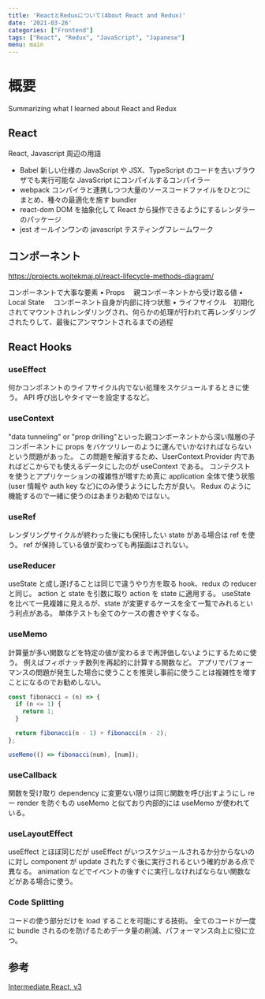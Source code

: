 ```yaml
---
title: 'ReactとReduxについて(About React and Redux)'
date: '2021-03-26'
categories: ["Frontend"]
tags: ["React", "Redux", "JavaScript", "Japanese"]
menu: main
---
```


# 概要

Summarizing what I learned about React and Redux

## React

React, Javascript 周辺の用語

- Babel 新しい仕様の JavaScript や JSX、TypeScript のコードを古いブラウザでも実行可能な JavaScript にコンパイルするコンパイラー
- webpack コンパイラと連携しつつ大量のソースコードファイルをひとつにまとめ、種々の最適化を施す bundler
- react-dom DOM を抽象化して React から操作できるようにするレンダラーのパッケージ
- jest オールインワンの javascript テスティングフレームワーク

## コンポーネント

https://projects.wojtekmaj.pl/react-lifecycle-methods-diagram/

コンポーネントで大事な要素
• Props 　親コンポーネントから受け取る値
• Local State 　コンポーネント自身が内部に持つ状態
• ライフサイクル　初期化されてマウントされレンダリングされ、何らかの処理が行われて再レンダリングされたりして、最後にアンマウントされるまでの過程

## React Hooks

### useEffect

何かコンポネントのライフサイクル内でない処理をスケジュールするときに使う。
API 呼び出しやタイマーを設定するなど。

### useContext

"data tunneling" or "prop drilling"といった親コンポーネントから深い階層の子コンポーネントに props をバケツリレーのように運んでいかなければならないという問題があった。
この問題を解消するため、UserContext.Provider 内であればどこからでも使えるデータにしたのが useContext である。
コンテクストを使うとアプリケーションの複雑性が増すため真に application 全体で使う状態(user 情報や auth key など)にのみ使うようにした方が良い。
Redux のように機能するので一緒に使うのはあまりお勧めではない。

### useRef

レンダリングサイクルが終わった後にも保持したい state がある場合は ref を使う。
ref が保持している値が変わっても再描画はされない。

### useReducer

useState と成し遂げることは同じで違うやり方を取る hook、redux の reducer と同じ。
action と state を引数に取り action を state に適用する。
useState を比べて一見複雑に見えるが、state が変更するケースを全て一覧でみれるという利点がある。
単体テストも全てのケースの書きやすくなる。

### useMemo

計算量が多い関数などを特定の値が変わるまで再評価しないようにするために使う。
例えばフィボナッチ数列を再起的に計算する関数など。
アプリでパフォーマンスの問題が発生した場合に使うことを推奨し事前に使うことは複雑性を増すことになるのでお勧めしない。

```javascript
const fibonacci = (n) => {
  if (n <= 1) {
    return 1;
  }

  return fibonacci(n - 1) + fibonacci(n - 2);
};

useMemo(() => fibonacci(num), [num]);
```

### useCallback

関数を受け取り dependency に変更ない限りは同じ関数を呼び出すようにし re ー render を防ぐもの
useMemo と似ており内部的には useMemo が使われている。

### useLayoutEffect

useEffect とほぼ同じだが useEffect がいつスケジュールされるか分からないのに対し component が update されたすぐ後に実行されるという確約がある点で異なる。
animation などでイベントの後すぐに実行しなければならない関数などがある場合に使う。

### Code Splitting

コードの使う部分だけを load することを可能にする技術。
全てのコードが一度に bundle されるのを防げるためデータ量の削減、パフォーマンス向上に役に立つ。

## 参考

[Intermediate React, v3](https://frontendmasters.com/courses/intermediate-react-v3/)
